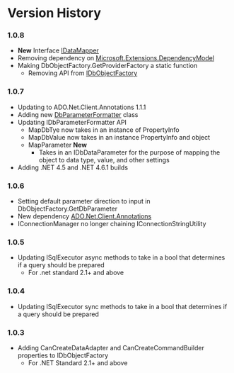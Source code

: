 Version History
===============

### 1.0.8

* **New** Interface [IDataMapper](https://github.com/rgarrison12345/ADO.Net.Client/blob/master/src/ADO.Net.Client.Core/IDataMapper.cs)
* Removing dependency on [Microsoft.Extensions.DependencyModel](https://www.nuget.org/packages/Microsoft.Extensions.DependencyModel)
* Making DbObjectFactory.GetProviderFactory a static function
  * Removing API from [IDbObjectFactory](https://github.com/rgarrison12345/ADO.Net.Client/blob/master/src/ADO.Net.Client.Core/IDbObjectFactory.cs)

### 1.0.7

* Updating to ADO.Net.Client.Annotations 1.1.1
* Adding new [DbParameterFormatter](https://github.com/rgarrison12345/ADO.Net.Client/blob/master/src/ADO.Net.Client.Core/DbParameterFormatter.cs) class
* Updating IDbParameterFormatter API
  * MapDbTye now takes in an instance of PropertyInfo
  * MapDbValue now takes in an instance PropertyInfo and object
  * MapParameter **New**
    * Takes in an IDbDataParameter for the purpose of mapping the object to data type, value, and other settings
* Adding .NET 4.5 and .NET 4.6.1 builds

### 1.0.6

* Setting default parameter direction to input in DbObjectFactory.GetDbParameter
* New dependency [ADO.Net.Client.Annotations](https://www.nuget.org/packages/ADO.Net.Client.Annotations/)
* IConnectionManager no longer chaining IConnectionStringUtility 
  
### 1.0.5

* Updating ISqlExecutor async methods to take in a bool that determines 
  if a query should be prepared
  * For .net standard 2.1+ and above

### 1.0.4

* Updating ISqlExecutor sync methods to take in a bool that determines if a query should be prepared

### 1.0.3
* Adding CanCreateDataAdapter and CanCreateCommandBuilder
  properties to IDbObjectFactory 
    * For .NET Standard 2.1+ and above